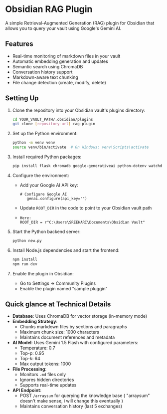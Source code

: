 # Obsidian RAG Plugin
A simple Retrieval-Augmented Generation (RAG) plugin for Obsidian that allows you to query your vault using Google's Gemini AI.

## Features
- Real-time monitoring of markdown files in your vault
- Automatic embedding generation and updates
- Semantic search using ChromaDB
- Conversation history support
- Markdown-aware text chunking
- File change detection (create, modify, delete)

## Setting Up
1. Clone the repository into your Obsidian vault's plugins directory:
   ```bash
   cd YOUR_VAULT_PATH/.obsidian/plugins
   git clone [repository-url] rag-plugin
   ```

2. Set up the Python environment:
   ```bash
   python -m venv venv
   source venv/bin/activate  # On Windows: venv\Scripts\activate
   ```

3. Install required Python packages:
   ```bash
   pip install flask chromadb google-generativeai python-dotenv watchdog
   ```

4. Configure the environment:
   - Add your Google AI API key:
     ```
     # Configure Google AI
		genai.configure(api_key="")
     ```
   - Update `ROOT_DIR` in the code to point to your Obsidian vault path
   - ```
     Here:
     ROOT_DIR = r"C:\Users\SREEHARI\Documents\Obsidian Vault"
     ```

5. Start the Python backend server:
   ```bash
   python new.py
   ```

6. Install Node.js dependencies and start the frontend:
   ```bash
   npm install
   npm run dev
   ```

7. Enable the plugin in Obsidian:
   - Go to Settings → Community Plugins
   - Enable the plugin named "sample pluggin"

## Quick glance at Technical Details
- **Database**: Uses ChromaDB for vector storage (in-memory mode)
- **Embedding Strategy**: 
  - Chunks markdown files by sections and paragraphs
  - Maximum chunk size: 1000 characters
  - Maintains document references and metadata
- **AI Model**: Uses Gemini 1.5 Flash with configured parameters:
  - Temperature: 0.7
  - Top-p: 0.95
  - Top-k: 64
  - Max output tokens: 1000
- **File Processing**:
  - Monitors `.md` files only
  - Ignores hidden directories
  - Supports real-time updates
- **API Endpoint**: 
  - POST `/arraysum` for querying the knowledge base ( "arraysum" doesn't make sense, i will change this eventually )
  - Maintains conversation history (last 5 exchanges)

